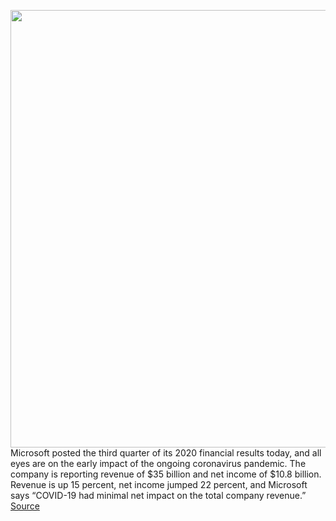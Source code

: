<img src='https://cdn.vox-cdn.com/thumbor/RMon6FA0MmK_gP_pCB6lka4-Wv0=/0x0:2040x1360/1200x800/filters:focal(857x517:1183x843)/cdn.vox-cdn.com/uploads/chorus_image/image/66729642/acastro_180507_1777_microsoft_0001.0.jpg' width='700px' /><br/>
Microsoft posted the third quarter of its 2020 financial results today, and all eyes are on the early impact of the ongoing coronavirus pandemic. The company is reporting revenue of $35 billion and net income of $10.8 billion. Revenue is up 15 percent, net income jumped 22 percent, and Microsoft says “COVID-19 had minimal net impact on the total company revenue.”
<a href='https://www.theverge.com/2020/4/29/21241681/microsoft-q3-2020-earnings-surface-windows-xbox-revenue-profit'> Source <a/>